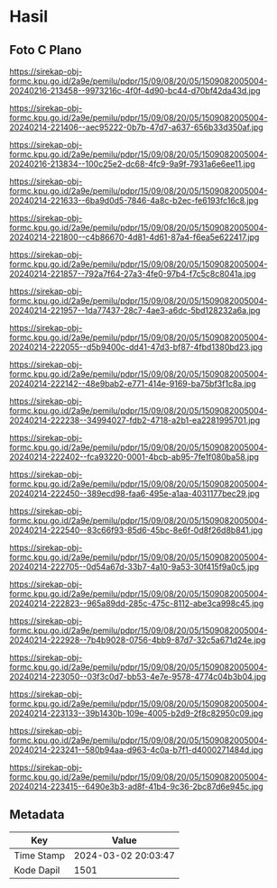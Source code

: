 # Hasil

## Foto C Plano

https://sirekap-obj-formc.kpu.go.id/2a9e/pemilu/pdpr/15/09/08/20/05/1509082005004-20240216-213458--9973216c-4f0f-4d90-bc44-d70bf42da43d.jpg

https://sirekap-obj-formc.kpu.go.id/2a9e/pemilu/pdpr/15/09/08/20/05/1509082005004-20240214-221406--aec95222-0b7b-47d7-a637-656b33d350af.jpg

https://sirekap-obj-formc.kpu.go.id/2a9e/pemilu/pdpr/15/09/08/20/05/1509082005004-20240216-213834--100c25e2-dc68-4fc9-9a9f-7931a6e6ee11.jpg

https://sirekap-obj-formc.kpu.go.id/2a9e/pemilu/pdpr/15/09/08/20/05/1509082005004-20240214-221633--6ba9d0d5-7846-4a8c-b2ec-fe6193fc16c8.jpg

https://sirekap-obj-formc.kpu.go.id/2a9e/pemilu/pdpr/15/09/08/20/05/1509082005004-20240214-221800--c4b86670-4d81-4d61-87a4-f6ea5e622417.jpg

https://sirekap-obj-formc.kpu.go.id/2a9e/pemilu/pdpr/15/09/08/20/05/1509082005004-20240214-221857--792a7f64-27a3-4fe0-97b4-f7c5c8c8041a.jpg

https://sirekap-obj-formc.kpu.go.id/2a9e/pemilu/pdpr/15/09/08/20/05/1509082005004-20240214-221957--1da77437-28c7-4ae3-a6dc-5bd128232a6a.jpg

https://sirekap-obj-formc.kpu.go.id/2a9e/pemilu/pdpr/15/09/08/20/05/1509082005004-20240214-222055--d5b9400c-dd41-47d3-bf87-4fbd1380bd23.jpg

https://sirekap-obj-formc.kpu.go.id/2a9e/pemilu/pdpr/15/09/08/20/05/1509082005004-20240214-222142--48e9bab2-e771-414e-9169-ba75bf3f1c8a.jpg

https://sirekap-obj-formc.kpu.go.id/2a9e/pemilu/pdpr/15/09/08/20/05/1509082005004-20240214-222238--34994027-fdb2-4718-a2b1-ea2281995701.jpg

https://sirekap-obj-formc.kpu.go.id/2a9e/pemilu/pdpr/15/09/08/20/05/1509082005004-20240214-222402--fca93220-0001-4bcb-ab95-7fe1f080ba58.jpg

https://sirekap-obj-formc.kpu.go.id/2a9e/pemilu/pdpr/15/09/08/20/05/1509082005004-20240214-222450--389ecd98-faa6-495e-a1aa-4031177bec29.jpg

https://sirekap-obj-formc.kpu.go.id/2a9e/pemilu/pdpr/15/09/08/20/05/1509082005004-20240214-222540--83c66f93-85d6-45bc-8e6f-0d8f26d8b841.jpg

https://sirekap-obj-formc.kpu.go.id/2a9e/pemilu/pdpr/15/09/08/20/05/1509082005004-20240214-222705--0d54a67d-33b7-4a10-9a53-30f415f9a0c5.jpg

https://sirekap-obj-formc.kpu.go.id/2a9e/pemilu/pdpr/15/09/08/20/05/1509082005004-20240214-222823--965a89dd-285c-475c-8112-abe3ca998c45.jpg

https://sirekap-obj-formc.kpu.go.id/2a9e/pemilu/pdpr/15/09/08/20/05/1509082005004-20240214-222928--7b4b9028-0756-4bb9-87d7-32c5a671d24e.jpg

https://sirekap-obj-formc.kpu.go.id/2a9e/pemilu/pdpr/15/09/08/20/05/1509082005004-20240214-223050--03f3c0d7-bb53-4e7e-9578-4774c04b3b04.jpg

https://sirekap-obj-formc.kpu.go.id/2a9e/pemilu/pdpr/15/09/08/20/05/1509082005004-20240214-223133--39b1430b-109e-4005-b2d9-2f8c82950c09.jpg

https://sirekap-obj-formc.kpu.go.id/2a9e/pemilu/pdpr/15/09/08/20/05/1509082005004-20240214-223241--580b94aa-d963-4c0a-b7f1-d4000271484d.jpg

https://sirekap-obj-formc.kpu.go.id/2a9e/pemilu/pdpr/15/09/08/20/05/1509082005004-20240214-223415--6490e3b3-ad8f-41b4-9c36-2bc87d6e945c.jpg


## Metadata

| Key        | Value               |
| ---------- | ------------------- |
| Time Stamp | 2024-03-02 20:03:47 |
| Kode Dapil | 1501                |



